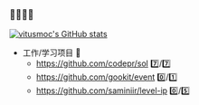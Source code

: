 ### 👋👋👋👋

[![vitusmoc's GitHub stats](https://github-readme-stats.vercel.app/api?username=vitsumoc)](https://github.com/anuraghazra/github-readme-stats)

- 工作/学习项目 📝
  - https://github.com/codepr/sol 7️⃣/7️⃣
  - https://github.com/gookit/event 0️⃣/1️⃣
  - https://github.com/saminiir/level-ip 0️⃣/5️⃣